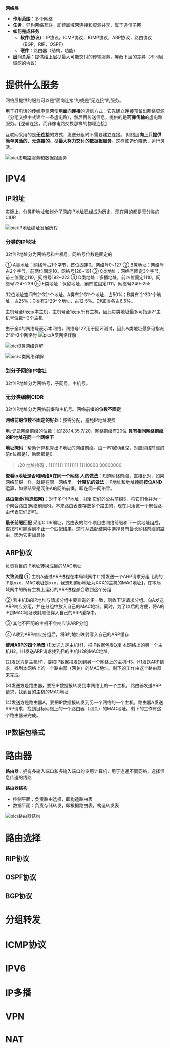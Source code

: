 **网络层**
* **作用范围**：多个网络
* **任务**：异构网络互联，即跨局域网连接和资源共享，属于通信子网
* **如何完成任务**
  * **软件(协议)**：IP协议，ICMP协议，IGMP协议，ARP协议，路由协议（BGP，RIP，OSPF）
  * **硬件**：路由器（结构，功能）
* **层间关系**：提供给上层尽最大可能交付的传输服务，屏蔽下层的差异（不同局域网的协议）

# 提供什么服务

网络层提供的服务可以是”面向连接“的或是”无连接“的服务。

用于打电话的传统电信网使用**面向连接**的通信方式：它先建立连接预留出网络资源（分组交换中式建立一条虚电路），然后再传送信息，提供的是**可靠传输**的虚电路服务。【逻辑连接，而非像电路交换那样的物理连接】

互联网采用的是**无连接**的方式，发送分组时不需要建立连接。
网络层**向上只提供简单灵活的、无连接的、尽最大努力交付的数据报服务**。这样使造价降低，运行灵活。

![pic/虚电路服务和数据报服务](https://image.itbaima.net/images/253/image-2023061518160462.png)

# IPV4

## IP地址

实际上，分类IP地址和划分子网的IP地址已经成为历史，现在用的都是无分类的CIDR

![pic/IP地址编址发展历程](https://image.itbaima.net/images/253/image-20230702165245744.png)

### 分类的IP地址

32位IP地址分为网络号和主机号，网络号位数是固定的

① A类地址：网络号占1个字节，首位固定0。网络号0~127
② B类地址：网络号占2个字节，前两位固定10。网络号128~191
③ C类地址：网络号固定3个字节，前三位固定110。网络号192~223
④ D类地址：多播地址，前四位固定1110。网络号224~239
⑤ E类地址：保留地址，前四位固定1111。网络号240~255

32位地址空间有2^32^个地址。A类有2^31^个地址，占50%；B类有 2^30^个地址，占25%；C类有2^29^个地址，占12.5%。D和E类各占6.5%。

主机号全0表示本主机，主机号全1表示所有主机，因此每类地址最多可指派2^主机号位数^-2个主机

由于全0的网络号表示本网络，网络号127用于回环测试，因此A类地址最多可指派2^8^-2个网络号
![pic/A类网络详解](https://image.itbaima.net/images/253/image-20230702162131118.png)

![pic/B类网络详解](https://image.itbaima.net/images/253/image-20230702165154839.png)

![pic/C类网络详解](https://image.itbaima.net/images/253/image-20230702177201219.png)


### 划分子网的IP地址

32位IP地址分为网络号，子网号，主机号。

### 无分类编制CIDR

32位IP地址分为网络前缀和主机号。网络前缀的**位数不固定**

**网络前缀位数不固定的好处**：按需分配，避免IP地址浪费

用`/`记录网络前缀的位数：如128.14.35.7/20，网络前缀有20位
**具有相同网络前缀的IP地址在同一个网络下**

**地址掩码**：帮助计算机算出IP地址的网络前缀。由一串1或0组成，对应网络前缀的前n位都是1，后面都是0.
>/20 地址掩码：11111111 11111111 11110000 00000000

**查看ip地址是否和网络A在同一个网络**
**人的做法**：知道网络前缀，直接比对，如果网络前缀一样，就是在同一网络里。
**计算机的做法**：IP地址和地址掩码**按位AND**运算，如果结果是网络A的网络前缀，即在同一网络里。

**路由聚合(构造超网)**：对于多个IP地址，找到它们的公共前缀S，将它们合并为一个聚合路由(网络前缀S)。本来路由表要存放多个路由的，现在只用这一个聚合路由代表它们即可。

**最长前缀匹配**
采用CIDR编址，路由表的每个项目由网络前缀和下一跳地址组成，查找时可能得到不止一个匹配结果。这时从匹配结果中选择具有最长网络前缀的路由，因为它更加具体

## ARP协议

负责将目的IP地址转换成目的MAC地址

**大致流程**
① 主机A通过ARP进程在本局域网中广播发送一个ARP请求分组【我的IP是xxx，MAC地址是xxx，我想知道ip地址为XXX的主机的MAC地址】，在本局域网中的所有主机上运行的ARP进程都会收到这个分组

② 若主机B的IP地址与请求分组中要查询的IP一致，则收下该请求分组。向A发送ARP响应分组，并在分组中放入自己的MAC地址。同时，为了以后的方便，将A的IP到MAC地址映射顺便存入自己的ARP缓存中。

③ 其他不匹配的主机不会响应该ARP分组

④ A收到ARP响应分组后，将B的地址映射写入自己的ARP缓存

**使用ARP的四个场景**
(1)发送方是主机H1，把IP数据包发送到本网络上的另一个主机H2。H1发送ARP请求找到目的主机H2的MAC地址。

(2)发送方是主机H1，要把IP数据报发送到另一个网络上的主机H3。H1发送ARP请求，找到本网络上的一个路由器（网关）的MAC地址。剩下的工作由这个路由器来完成。

(3)发送方是路由器，要把IP数据报转发到本网络上的一个主机。路由器发送ARP请求，找到目的主机的MAC地址

(4)发送方是路由器A，要把IP数据报转发到另一个网络的一个主机。路由器A发送ARP请求，找到目标网络上的一个路由器（网关）的MAC地址。剩下的工作有这个路由器来完成。

## IP数据包格式

# 路由器

**路由器**：拥有多输入端口和多输入端口的专用计算机，用于连通不同网络，选择信息传送的线路

**路由器结构**
* 控制平面：负责路由选择，即构造路由表
* 数据平面：负责存储转发，即根据路由表，构造转发表

![pic/路由器结构](https://image.itbaima.net/images/253/image-20230704162491535.png)

# 路由选择

## RIP协议

## OSPF协议

## BGP协议

# 分组转发

# ICMP协议

# IPV6

# IP多播

# VPN

# NAT

